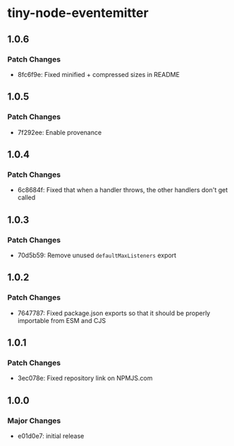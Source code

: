 # tiny-node-eventemitter

## 1.0.6

### Patch Changes

- 8fc6f9e: Fixed minified + compressed sizes in README

## 1.0.5

### Patch Changes

- 7f292ee: Enable provenance

## 1.0.4

### Patch Changes

- 6c8684f: Fixed that when a handler throws, the other handlers don't get called

## 1.0.3

### Patch Changes

- 70d5b59: Remove unused `defaultMaxListeners` export

## 1.0.2

### Patch Changes

- 7647787: Fixed package.json exports so that it should be properly importable from ESM and CJS

## 1.0.1

### Patch Changes

- 3ec078e: Fixed repository link on NPMJS.com

## 1.0.0

### Major Changes

- e01d0e7: initial release

